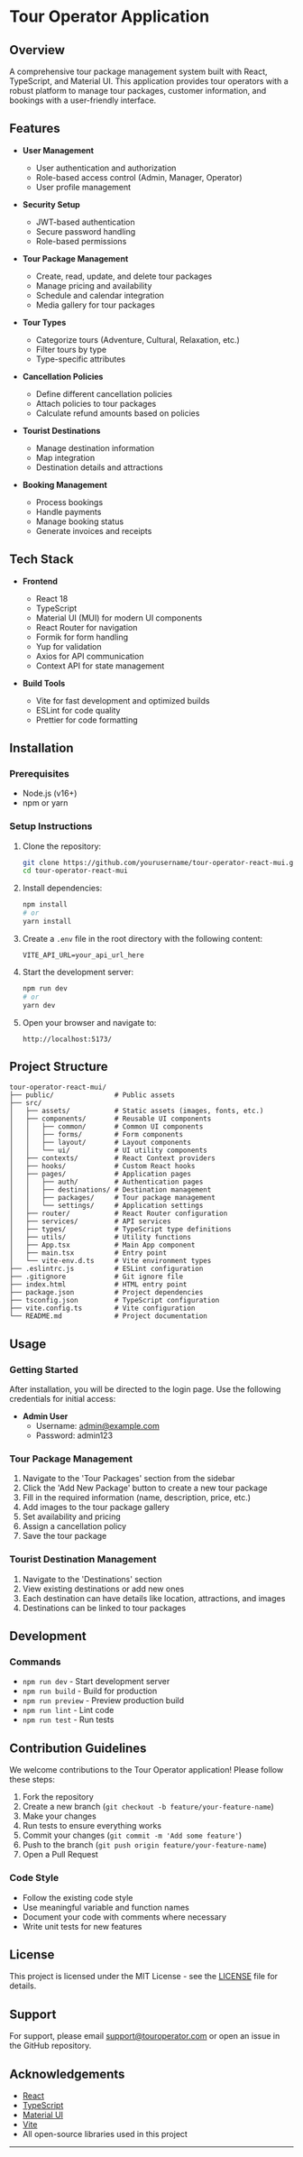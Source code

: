 # Tour Operator Application

<!-- ![Tour Operator Logo](https://via.placeholder.com/150) -->

## Overview

A comprehensive tour package management system built with React, TypeScript, and Material UI. This application provides tour operators with a robust platform to manage tour packages, customer information, and bookings with a user-friendly interface.

## Features

- **User Management**
  - User authentication and authorization
  - Role-based access control (Admin, Manager, Operator)
  - User profile management

- **Security Setup**
  - JWT-based authentication
  - Secure password handling
  - Role-based permissions

- **Tour Package Management**
  - Create, read, update, and delete tour packages
  - Manage pricing and availability
  - Schedule and calendar integration
  - Media gallery for tour packages

- **Tour Types**
  - Categorize tours (Adventure, Cultural, Relaxation, etc.)
  - Filter tours by type
  - Type-specific attributes

- **Cancellation Policies**
  - Define different cancellation policies
  - Attach policies to tour packages
  - Calculate refund amounts based on policies

- **Tourist Destinations**
  - Manage destination information
  - Map integration
  - Destination details and attractions

- **Booking Management**
  - Process bookings
  - Handle payments
  - Manage booking status
  - Generate invoices and receipts

## Tech Stack

- **Frontend**
  - React 18
  - TypeScript
  - Material UI (MUI) for modern UI components
  - React Router for navigation
  - Formik for form handling
  - Yup for validation
  - Axios for API communication
  - Context API for state management

- **Build Tools**
  - Vite for fast development and optimized builds
  - ESLint for code quality
  - Prettier for code formatting

## Installation

### Prerequisites

- Node.js (v16+)
- npm or yarn

### Setup Instructions

1. Clone the repository:
   ```bash
   git clone https://github.com/yourusername/tour-operator-react-mui.git
   cd tour-operator-react-mui
   ```

2. Install dependencies:
   ```bash
   npm install
   # or
   yarn install
   ```

3. Create a `.env` file in the root directory with the following content:
   ```
   VITE_API_URL=your_api_url_here
   ```

4. Start the development server:
   ```bash
   npm run dev
   # or
   yarn dev
   ```

5. Open your browser and navigate to:
   ```
   http://localhost:5173/
   ```

## Project Structure

```
tour-operator-react-mui/
├── public/               # Public assets
├── src/
│   ├── assets/           # Static assets (images, fonts, etc.)
│   ├── components/       # Reusable UI components
│   │   ├── common/       # Common UI components
│   │   ├── forms/        # Form components
│   │   ├── layout/       # Layout components
│   │   └── ui/           # UI utility components
│   ├── contexts/         # React Context providers
│   ├── hooks/            # Custom React hooks
│   ├── pages/            # Application pages
│   │   ├── auth/         # Authentication pages
│   │   ├── destinations/ # Destination management
│   │   ├── packages/     # Tour package management
│   │   └── settings/     # Application settings
│   ├── router/           # React Router configuration
│   ├── services/         # API services
│   ├── types/            # TypeScript type definitions
│   ├── utils/            # Utility functions
│   ├── App.tsx           # Main App component
│   ├── main.tsx          # Entry point
│   └── vite-env.d.ts     # Vite environment types
├── .eslintrc.js          # ESLint configuration
├── .gitignore            # Git ignore file
├── index.html            # HTML entry point
├── package.json          # Project dependencies
├── tsconfig.json         # TypeScript configuration
├── vite.config.ts        # Vite configuration
└── README.md             # Project documentation
```

## Usage

### Getting Started

After installation, you will be directed to the login page. Use the following credentials for initial access:

- **Admin User**
  - Username: admin@example.com
  - Password: admin123

### Tour Package Management

1. Navigate to the 'Tour Packages' section from the sidebar
2. Click the 'Add New Package' button to create a new tour package
3. Fill in the required information (name, description, price, etc.)
4. Add images to the tour package gallery
5. Set availability and pricing
6. Assign a cancellation policy
7. Save the tour package

### Tourist Destination Management

1. Navigate to the 'Destinations' section
2. View existing destinations or add new ones
3. Each destination can have details like location, attractions, and images
4. Destinations can be linked to tour packages

## Development

### Commands

- `npm run dev` - Start development server
- `npm run build` - Build for production
- `npm run preview` - Preview production build
- `npm run lint` - Lint code
- `npm run test` - Run tests

## Contribution Guidelines

We welcome contributions to the Tour Operator application! Please follow these steps:

1. Fork the repository
2. Create a new branch (`git checkout -b feature/your-feature-name`)
3. Make your changes
4. Run tests to ensure everything works
5. Commit your changes (`git commit -m 'Add some feature'`)
6. Push to the branch (`git push origin feature/your-feature-name`)
7. Open a Pull Request

### Code Style

- Follow the existing code style
- Use meaningful variable and function names
- Document your code with comments where necessary
- Write unit tests for new features

## License

This project is licensed under the MIT License - see the [LICENSE](LICENSE) file for details.

## Support

For support, please email support@touroperator.com or open an issue in the GitHub repository.

## Acknowledgements

- [React](https://reactjs.org/)
- [TypeScript](https://www.typescriptlang.org/)
- [Material UI](https://mui.com/)
- [Vite](https://vitejs.dev/)
- All open-source libraries used in this project

---

<!-- Made with ❤️ by Your Team

# React + TypeScript + Vite

This template provides a minimal setup to get React working in Vite with HMR and some ESLint rules.

Currently, two official plugins are available:

- [@vitejs/plugin-react](https://github.com/vitejs/vite-plugin-react/blob/main/packages/plugin-react/README.md) uses [Babel](https://babeljs.io/) for Fast Refresh
- [@vitejs/plugin-react-swc](https://github.com/vitejs/vite-plugin-react-swc) uses [SWC](https://swc.rs/) for Fast Refresh

## Expanding the ESLint configuration

If you are developing a production application, we recommend updating the configuration to enable type aware lint rules:

- Configure the top-level `parserOptions` property like this:

```js
export default tseslint.config({
  languageOptions: {
    // other options...
    parserOptions: {
      project: ['./tsconfig.node.json', './tsconfig.app.json'],
      tsconfigRootDir: import.meta.dirname,
    },
  },
})
```

- Replace `tseslint.configs.recommended` to `tseslint.configs.recommendedTypeChecked` or `tseslint.configs.strictTypeChecked`
- Optionally add `...tseslint.configs.stylisticTypeChecked`
- Install [eslint-plugin-react](https://github.com/jsx-eslint/eslint-plugin-react) and update the config:

```js
// eslint.config.js
import react from 'eslint-plugin-react'

export default tseslint.config({
  // Set the react version
  settings: { react: { version: '18.3' } },
  plugins: {
    // Add the react plugin
    react,
  },
  rules: {
    // other rules...
    // Enable its recommended rules
    ...react.configs.recommended.rules,
    ...react.configs['jsx-runtime'].rules,
  },
})
``` -->
